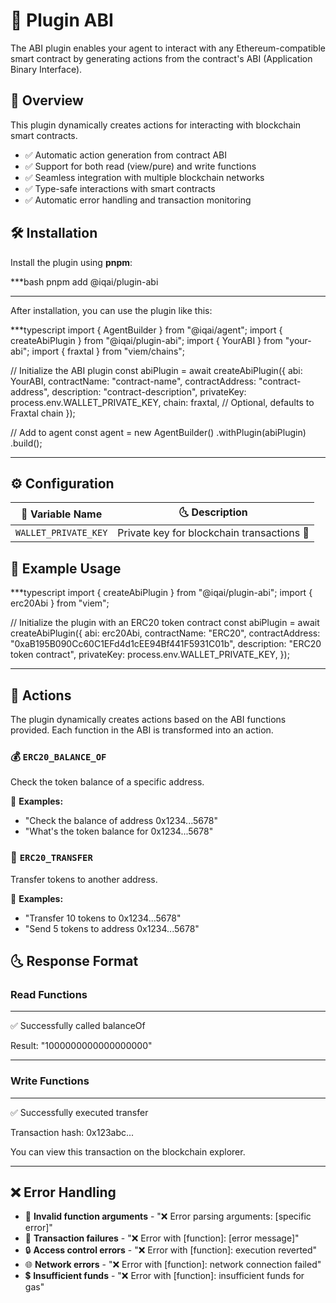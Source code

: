 # 🔗 Plugin ABI

The ABI plugin enables your agent to interact with any Ethereum-compatible smart contract by generating actions from the contract's ABI (Application Binary Interface).

## 📌 Overview

This plugin dynamically creates actions for interacting with blockchain smart contracts.

- ✅ Automatic action generation from contract ABI
- ✅ Support for both read (view/pure) and write functions
- ✅ Seamless integration with multiple blockchain networks
- ✅ Type-safe interactions with smart contracts
- ✅ Automatic error handling and transaction monitoring

## 🛠 Installation

Install the plugin using **pnpm**:

***bash
pnpm add @iqai/plugin-abi
***

After installation, you can use the plugin like this:

***typescript
import { AgentBuilder } from "@iqai/agent";
import { createAbiPlugin } from "@iqai/plugin-abi";
import { YourABI } from "your-abi";
import { fraxtal } from "viem/chains";

// Initialize the ABI plugin
const abiPlugin = await createAbiPlugin({
  abi: YourABI,
  contractName: "contract-name",
  contractAddress: "contract-address",
  description: "contract-description",
  privateKey: process.env.WALLET_PRIVATE_KEY,
  chain: fraxtal, // Optional, defaults to Fraxtal chain
});

// Add to agent
const agent = new AgentBuilder()
  .withPlugin(abiPlugin)
  .build();
***

## ⚙ Configuration

| 🔧 Variable Name      | 🌜 Description                                 |
|----------------------|----------------------------------------------|
| `WALLET_PRIVATE_KEY` | Private key for blockchain transactions 🔑    |

## 🚀 Example Usage

***typescript
import { createAbiPlugin } from "@iqai/plugin-abi";
import { erc20Abi } from "viem";

// Initialize the plugin with an ERC20 token contract
const abiPlugin = await createAbiPlugin({
  abi: erc20Abi,
  contractName: "ERC20",
  contractAddress: "0xaB195B090Cc60C1EFd4d1cEE94Bf441F5931C01b",
  description: "ERC20 token contract",
  privateKey: process.env.WALLET_PRIVATE_KEY,
});
***

## 🎯 Actions

The plugin dynamically creates actions based on the ABI functions provided. Each function in the ABI is transformed into an action.

### 💰 `ERC20_BALANCE_OF`

Check the token balance of a specific address.

💬 **Examples:**

- "Check the balance of address 0x1234...5678"
- "What's the token balance for 0x1234...5678"

### 💸 `ERC20_TRANSFER`

Transfer tokens to another address.

💬 **Examples:**

- "Transfer 10 tokens to 0x1234...5678"
- "Send 5 tokens to address 0x1234...5678"

## 🌜 Response Format

### Read Functions

***
✅ Successfully called balanceOf

Result: "1000000000000000000"
***

### Write Functions

***
✅ Successfully executed transfer

Transaction hash: 0x123abc...

You can view this transaction on the blockchain explorer.
***

## ❌ Error Handling

- 🚨 **Invalid function arguments** - "❌ Error parsing arguments: [specific error]"
- 🔄 **Transaction failures** - "❌ Error with [function]: [error message]"
- 🔒 **Access control errors** - "❌ Error with [function]: execution reverted"
- 🌐 **Network errors** - "❌ Error with [function]: network connection failed"
- 💲 **Insufficient funds** - "❌ Error with [function]: insufficient funds for gas" 